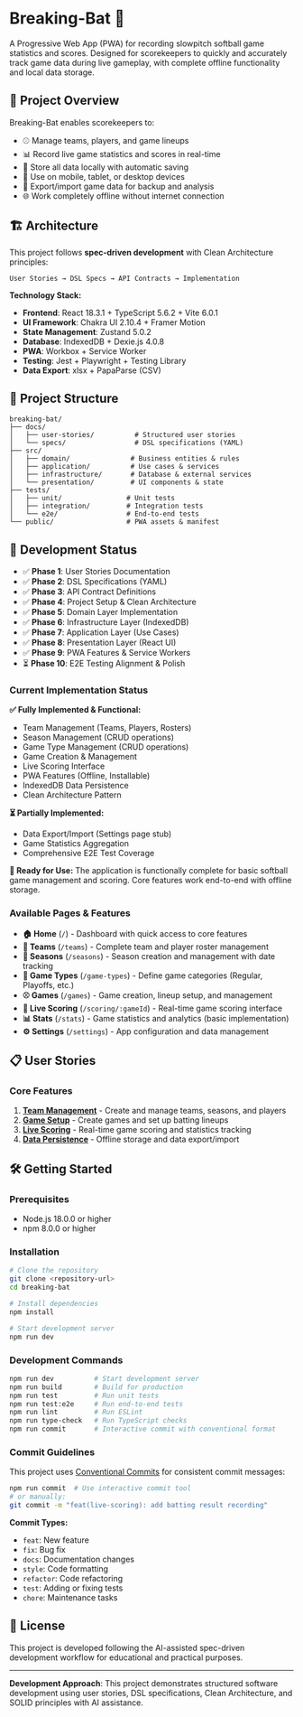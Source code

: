 # Breaking-Bat 🥎

A Progressive Web App (PWA) for recording slowpitch softball game statistics and scores. Designed for scorekeepers to quickly and accurately track game data during live gameplay, with complete offline functionality and local data storage.

## 🎯 Project Overview

Breaking-Bat enables scorekeepers to:

- ⚾ Manage teams, players, and game lineups
- 📊 Record live game statistics and scores in real-time
- 💾 Store all data locally with automatic saving
- 📱 Use on mobile, tablet, or desktop devices
- 🔄 Export/import game data for backup and analysis
- 🌐 Work completely offline without internet connection

## 🏗️ Architecture

This project follows **spec-driven development** with Clean Architecture principles:

```
User Stories → DSL Specs → API Contracts → Implementation
```

**Technology Stack:**

- **Frontend**: React 18.3.1 + TypeScript 5.6.2 + Vite 6.0.1
- **UI Framework**: Chakra UI 2.10.4 + Framer Motion
- **State Management**: Zustand 5.0.2
- **Database**: IndexedDB + Dexie.js 4.0.8
- **PWA**: Workbox + Service Worker
- **Testing**: Jest + Playwright + Testing Library
- **Data Export**: xlsx + PapaParse (CSV)

## 📁 Project Structure

```
breaking-bat/
├── docs/
│   ├── user-stories/          # Structured user stories
│   └── specs/                 # DSL specifications (YAML)
├── src/
│   ├── domain/               # Business entities & rules
│   ├── application/          # Use cases & services
│   ├── infrastructure/       # Database & external services
│   └── presentation/         # UI components & state
├── tests/
│   ├── unit/                # Unit tests
│   ├── integration/         # Integration tests
│   └── e2e/                 # End-to-end tests
└── public/                  # PWA assets & manifest
```

## 🚀 Development Status

- ✅ **Phase 1**: User Stories Documentation
- ✅ **Phase 2**: DSL Specifications (YAML)
- ✅ **Phase 3**: API Contract Definitions
- ✅ **Phase 4**: Project Setup & Clean Architecture
- ✅ **Phase 5**: Domain Layer Implementation
- ✅ **Phase 6**: Infrastructure Layer (IndexedDB)
- ✅ **Phase 7**: Application Layer (Use Cases)
- ✅ **Phase 8**: Presentation Layer (React UI)
- ✅ **Phase 9**: PWA Features & Service Workers
- ⏳ **Phase 10**: E2E Testing Alignment & Polish

### Current Implementation Status

**✅ Fully Implemented & Functional:**

- Team Management (Teams, Players, Rosters)
- Season Management (CRUD operations)
- Game Type Management (CRUD operations)
- Game Creation & Management
- Live Scoring Interface
- PWA Features (Offline, Installable)
- IndexedDB Data Persistence
- Clean Architecture Pattern

**⏳ Partially Implemented:**

- Data Export/Import (Settings page stub)
- Game Statistics Aggregation
- Comprehensive E2E Test Coverage

**🎯 Ready for Use:**
The application is functionally complete for basic softball game management and scoring. Core features work end-to-end with offline storage.

### Available Pages & Features

- **🏠 Home** (`/`) - Dashboard with quick access to core features
- **👥 Teams** (`/teams`) - Complete team and player roster management
- **📅 Seasons** (`/seasons`) - Season creation and management with date tracking
- **🎯 Game Types** (`/game-types`) - Define game categories (Regular, Playoffs, etc.)
- **⚾ Games** (`/games`) - Game creation, lineup setup, and management
- **🎯 Live Scoring** (`/scoring/:gameId`) - Real-time game scoring interface
- **📊 Stats** (`/stats`) - Game statistics and analytics (basic implementation)
- **⚙️ Settings** (`/settings`) - App configuration and data management

## 📋 User Stories

### Core Features

1. **[Team Management](docs/user-stories/team-management.md)** - Create and manage teams, seasons, and players
2. **[Game Setup](docs/user-stories/game-setup.md)** - Create games and set up batting lineups
3. **[Live Scoring](docs/user-stories/live-scoring.md)** - Real-time game scoring and statistics tracking
4. **[Data Persistence](docs/user-stories/data-persistence.md)** - Offline storage and data export/import

## 🛠️ Getting Started

### Prerequisites

- Node.js 18.0.0 or higher
- npm 8.0.0 or higher

### Installation

```bash
# Clone the repository
git clone <repository-url>
cd breaking-bat

# Install dependencies
npm install

# Start development server
npm run dev
```

### Development Commands

```bash
npm run dev          # Start development server
npm run build        # Build for production
npm run test         # Run unit tests
npm run test:e2e     # Run end-to-end tests
npm run lint         # Run ESLint
npm run type-check   # Run TypeScript checks
npm run commit       # Interactive commit with conventional format
```

### Commit Guidelines

This project uses [Conventional Commits](https://conventionalcommits.org/) for consistent commit messages:

```bash
npm run commit  # Use interactive commit tool
# or manually:
git commit -m "feat(live-scoring): add batting result recording"
```

**Commit Types:**

- `feat`: New feature
- `fix`: Bug fix
- `docs`: Documentation changes
- `style`: Code formatting
- `refactor`: Code refactoring
- `test`: Adding or fixing tests
- `chore`: Maintenance tasks

## 📄 License

This project is developed following the AI-assisted spec-driven development workflow for educational and practical purposes.

---

**Development Approach**: This project demonstrates structured software development using user stories, DSL specifications, Clean Architecture, and SOLID principles with AI assistance.
